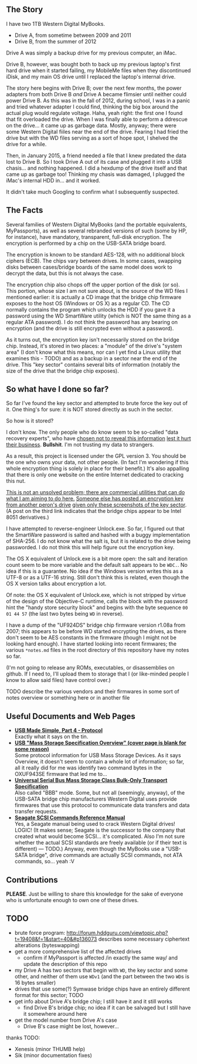 ## The Story
I have two 1TB Western Digital MyBooks.

* Drive A, from sometime between 2009 and 2011
* Drive B, from the summer of 2012

Drive A was simply a backup drive for my previous computer, an iMac.

Drive B, however, was bought both to back up my previous laptop's first hard drive when it started failing, my MobileMe files when they discontinued iDisk, and my main OS drive until I replaced the laptop's internal drive.

The story here begins with Drive B; over the next few months, the power adapters from both Drive B *and* Drive A became flimsier until neither could power Drive B. As this was in the fall of 2012, during school, I was in a panic and tried whatever adapter I could find, thinking the big box around the actual plug would regulate voltage. Haha, yeah right: the first one I found that fit overloaded the drive. When I was finally able to perform a ddrescue on the drive... it came up as garbage data. Mostly, anyway; there were some Western Digital fiiles near the end of the drive. Fearing I had fried the drive but with the WD files serving as a sort of hope spot, I shelved the drive for a while.

Then, in January 2015, a friend needed a file that I knew predated the data lost to Drive B. So I took Drive A out of its case and plugged it into a USB chasis... and nothing happened. I did a hexdump of the drive itself and that came up as garbage too! Thinking my chasis was damaged, I plugged the iMac's internal HDD in... and it worked.

It didn't take much Googling to confirm what I subsequently suspected.

## The Facts
Several families of Western Digital MyBooks (and the portable equivalents, MyPassports), as well as several rebranded versions of such (some by HP, for instance), have mandatory, transparent, full-disk encryption. The encryption is performed by a chip on the USB-SATA bridge board.

The encryption is known to be standard AES-128, with no additional block ciphers (ECB). The chips vary between drives. In some cases, swapping disks between cases/bridge boards of the same model does work to decrypt the data, but this is not always the case.

The encryption chip also chops off the upper portion of the disk (or so). This portion, whose size I am not sure about, is the source of the WD files I mentioned earlier: it is actually a CD image that the bridge chip firmware exposes to the host OS (Windows or OS X) as a regular CD. The CD normally contains the program which unlocks the HDD if you gave it a password using the WD SmartWare utility (which is NOT the same thing as a regular ATA password). I do not think the password has any bearing on encryption (and the drive is still encrypted even without a password).

As it turns out, the encryption key isn't necessarily stored on the bridge chip. Instead, it's stored in two places: a "module" of the drive's "system area" (I don't know what this means, nor can I yet find a Linux utility that examines this - TODO) and as a backup in a sector near the end of the drive. This "key sector" contains several bits of information (notably the size of the drive that the bridge chip exposes).

## So what have I done so far?
So far I've found the key sector and attempted to brute force the key out of it. One thing's for sure: it is NOT stored directly as such in the sector.

So how is it stored?

I don't know. The only people who do know seem to be so-called "data recovery experts", who have [chosen not to reveal this information](http://forum.hddguru.com/viewtopic.php?t=21584) [lest it hurt their business](http://forum.hddguru.com/viewtopic.php?t=24567&f=1&start=0#p165906). **Bullshit**. I'm not trusting my data to strangers.

As a result, this project is licensed under the GPL version 3. You should be the one who owns your data, not other people. (In fact I'm wondering if this whole encryption thing is solely in place for their benefit.) It's also appalling that there is only one website on the entire Internet dedicated to cracking this nut.

[This is not an unsolved problem; there are commercial utilities that can do what I am aiming to do here.](http://www.acelaboratory.com/news/newsitem.php?itemid=115) [Someone else has posted an encryption key from another peron's drive](http://forum.hddguru.com/viewtopic.php?t=19408&f=1&start=40&#p136073) [given only these screenshots of the key sector](http://forum.hddguru.com/viewtopic.php?t=19408&f=1&start=0#p131488). (A post on the third link indicates that the bridge chips appear to be Intel 8051 derivatives.)

I have attempted to reverse-engineer Unlock.exe. So far, I figured out that the SmartWare password is salted and hashed with a buggy implementation of SHA-256. I do not know what the salt is, but it is related to the drive being passworded. I do not think this will help figure out the encryption key.

The OS X equivalent of Unlock.exe is a bit more open: the salt and iteration count seem to be more variable and the default salt appears to be `WDC.`. No idea if this is a guarantee. No idea if the Windows version writes this as a UTF-8 or as a UTF-16 string. Still don't think this is related, even though the OS X version talks about encryption a lot.

Of note: the OS X equivalent of Unlock.exe, which is not stripped by virtue of the design of the Objective-C runtime, calls the block with the password hint the "handy store security block" and begins with the byte sequence `00 01 44 57` (the last two bytes being `WD` in reverse).

I have a dump of the "UF924DS" bridge chip firmware version r1.08a from 2007; this appears to be before WD started encrypting the drives, as there don't seem to be AES constants in the firmware (though I might not be looking hard enough). I have started looking into recent firmwares; the various `*notes.md` files in the root directory of this repository have my notes so far.

(I'm not going to release any ROMs, executables, or disassemblies on github. If I need to, I'll upload them to storage that I (or like-minded people I know to allow said files) have control over.)

TODO describe the various vendors and their firmwares in some sort of notes overview or something here or in another file

## Useful Documents and Web Pages
* **[USB Made Simple, Part 4 - Protocol](http://www.usbmadesimple.co.uk/ums_4.htm)**<br>Exactly what it says on the tin.
* **[USB "Mass Storage Specification Overview" (cover page is blank for some reason)](http://www.usb.org/developers/docs/devclass_docs/Mass_Storage_Specification_Overview_v1.4_2-19-2010.pdf)**<br>Some protocol information for USB Mass Storage Devices. As it says Overview, it doesn't seem to contain a whole lot of information; so far, all it really did for me was identify two command bytes in the OXUF943SE firmware that led me to...
* **[Universal Serial Bus Mass Storage Class Bulk-Only Transport Specification](http://www.usb.org/developers/docs/devclass_docs/usbmassbulk_10.pdf)**<br>Also called "BBB" mode. Some, but not all (seemingly, anyway), of the USB-SATA bridge chip manufacturers Western Digital uses provide firmwares that use this protocol to communicate data transfers and data transfer requests.
* **[Seagate SCSI Commands Reference Manual](http://www.seagate.com/staticfiles/support/disc/manuals/Interface%20manuals/100293068c.pdf)**<br>Yes, a Seagate manual being used to crack Western Digital drives! LOGIC! (It makes sense; Seagate is the successor to the company that created what would become SCSI... it's complicated. Also I'm not sure whether the actual SCSI standards are freely available (or if their text is different) — TODO.) Anyway, even though the MyBooks use a "USB-SATA bridge", drive commands are actually SCSI commands, not ATA commands, so... yeah :V

## Contributions
**PLEASE**. Just be willing to share this knowledge for the sake of everyone who is unfortunate enough to own one of these drives.

## TODO
- brute force program: http://forum.hddguru.com/viewtopic.php?t=19408&f=1&start=40&#p136073 describes some necessary ciphertext alterations (byteswapping)
- get a more comprehensive list of the affected drives
	- confirm if MyPassport is affected /in exactly the same way/ and update the description of this repo
- my Drive A has two sectors that begin with `WD`, the key sector and some other, and neither of them use `WDv1` (and the part between the two `WD`s is 16 bytes smaller)
- drives that use some(?) Symwase bridge chips have an entirely different format for this sector; TODO
- get info about Drive A's bridge chip; I still have it and it still works
	- find Drive B's bridge chip; no idea if it can be salvaged but I still have it somewhere around here
- get the model number from Drive A's case
	- Drive B's case might be lost, however...

thanks TODO:
- Xenesis (minor THUMB help)
- Sik (minor documentation fixes)
